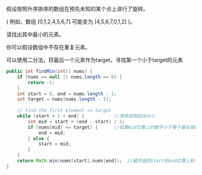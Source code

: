 假设按照升序排序的数组在预先未知的某个点上进行了旋转。

( 例如，数组 [0,1,2,4,5,6,7] 可能变为 [4,5,6,7,0,1,2] )。

请找出其中最小的元素。

你可以假设数组中不存在重复元素。

可以使用二分法，将最后一个元素作为target，寻找第一个小于target的元素

```Java
public int findMin(int[] nums) {
    if (nums == null || nums.length == 0) {
        return -1;
    }
    int start = 0, end = nums.length - 1;
    int target = nums[nums.length - 1];
    
    // find the first element <= target
    while (start + 1 < end) {    		//用来控制区间大小
        int mid = start + (end - start) / 2;
        if (nums[mid] <= target) { 		//如果mid位置上的数字小于等于最右端的数字时，区间向左移动
            end = mid;
        } else {
            start = mid;			 
        }
    }
    return Math.min(nums[start],nums[end]);  //最终返回start和end位置上较小的数字即可
}
```